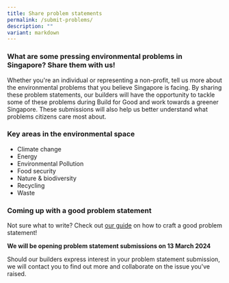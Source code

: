 ```yaml
---
title: Share problem statements
permalink: /submit-problems/
description: ""
variant: markdown
---
```

### **What are some pressing environmental problems in Singapore? Share them with us!**

Whether you're an individual or representing a non-profit, tell us more about the environmental problems that you believe Singapore is facing. By sharing these problem statements, our builders will have the opportunity to tackle some of these problems during Build for Good and work towards a greener Singapore. These submissions will also help us better understand what problems citizens care most about.

### Key areas in the environmental space

* Climate change
* Energy
* Environmental Pollution
* Food security
* Nature & biodiversity
* Recycling
* Waste

### Coming up with a good problem statement
Not sure what to write? Check out [our guide](/problem-statement-guide/) on how to craft a good problem statement!



**We will be opening problem statement submissions on 13 March 2024**

Should our builders express interest in your problem statement submission, we will contact you to find out more and collaborate on the issue you've raised.